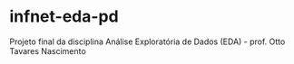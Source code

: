 # infnet-eda-pd
Projeto final da disciplina Análise Exploratória de Dados (EDA) - prof. Otto Tavares Nascimento
